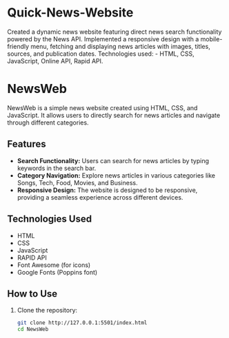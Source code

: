 # Quick-News-Website
Created a dynamic news website featuring direct news search functionality powered by the News API. Implemented a responsive design with a mobile-friendly menu, fetching and displaying news articles with images, titles, sources, and publication dates. Technologies used: - HTML, CSS, JavaScript, Online API, Rapid API.

# NewsWeb

NewsWeb is a simple news website created using HTML, CSS, and JavaScript. It allows users to directly search for news articles and navigate through different categories.

## Features

- **Search Functionality:** Users can search for news articles by typing keywords in the search bar.
- **Category Navigation:** Explore news articles in various categories like Songs, Tech, Food, Movies, and Business.
- **Responsive Design:** The website is designed to be responsive, providing a seamless experience across different devices.

## Technologies Used

- HTML
- CSS
- JavaScript
- RAPID API
- Font Awesome (for icons)
- Google Fonts (Poppins font)
  

## How to Use

1. Clone the repository:

   ```bash
   git clone http://127.0.0.1:5501/index.html
   cd NewsWeb
